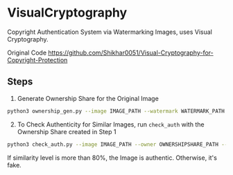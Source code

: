 # VisualCryptography

Copyright Authentication System via Watermarking Images, uses Visual Cryptography.

Original Code https://github.com/Shikhar0051/Visual-Cryptography-for-Copyright-Protection

## Steps

1. Generate Ownership Share for the Original Image
```bash
python3 ownership_gen.py --image IMAGE_PATH --watermark WATERMARK_PATH
```
2. To Check Authenticity for Similar Images, run `check_auth` with the Ownership Share created in Step 1
```bash
python3 check_auth.py --image IMAGE_PATH --owner OWNERSHIPSHARE_PATH --watermark WATERMARK_PATH
```

If similarity level is more than 80%, the Image is authentic. Otherwise, it's fake.


